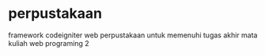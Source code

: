 # perpustakaan
framework codeigniter web perpustakaan untuk memenuhi tugas akhir mata kuliah web programing 2 
